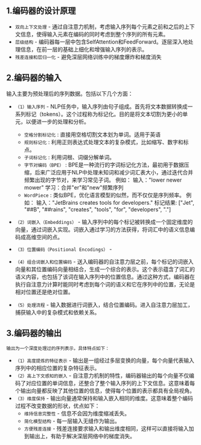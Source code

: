 
## 1.编码器的设计原理

* `双向上下文处理` - 通过自注意力机制，考虑输入序列每个元素之前和之后的上下文信息，使得输入元素在编码的同时考虑到整个序列的所有元素。
* `层级结构` - 编码器每一层中包含SelfAttention和FeedForward。逐层深入地处理信息，在前一层的基础上细化和增强输入序列的表示。
* `残差连接和层归一化` - 避免深层网络训练中的梯度爆炸和梯度消失

## 2.编码器的输入

   输入主要为预处理后的序列数据。包括以下几个方面：

* `（1）输入序列` - NLP任务中，输入序列由句子组成。首先将文本数据转换成一系列标记（tokens）。这个过程称为标记化。目的是将文本切割为更小的单元，以便进一步的处理和分析。
    * `空格分割标记化` : 直接用空格切割文本划为单词。适用于英语
    * `规则标记化` : 利用正则表达式处理文本的复杂模式，比如缩写、数字和标点。
    * `子词标记化` : 利用词根、词缀分解单词。
    * `字节对编码（BPE）` : BPE是一种流行的字词标记化方法，最初用于数据压缩，后来广泛应用于NLP中处理未知词和减少词汇表大小，通过迭代合并频繁出现的字节对，来学习常见子词。
    例如：
    输入："lower newer mower"
    学习：合并"er"和"new"频繁序列
    * `WordPiece` : 类似BPE，优化语言模型的似然，而不仅仅是序列频率。
    例如：
    输入："JetBrains creates tools for developers."
    标记结果: ["Jet", "##B", "##rains", "creates", "tools", "for", "developers", "."]

* `（2）词嵌入（Embeddings）` - 输入序列中的每个标记被转换成一个固定维度的向量，通过词嵌入实现。词嵌入通过学习的方法获得，将词汇中的语义信息编码成高维空间的点。
* `（3）位置编码（Positional Encodings）` -
* `（4）组合词嵌入和位置编码` - 送入编码器的自注意力层之前，每个标记的词嵌入向量和其位置编码向量相结合，生成一个综合的表示。这个表示蕴含了词汇的语义内容，也包括了该词在输入序列中的位置信息。通过这种方式，编码器在执行自注意力计算时能同时考虑到每个词的语义和它在序列中的位置，无论是相对位置还是绝对位置。
* `（5）处理流程` - 输入数据进行词嵌入，结合位置编码。进入自注意力层加工，捕获输入中的复杂模式和依赖关系。



## 3.编码器的输出
    输出为一个深度处理过的序列表示，具体特点如下：

* `（1）高度提炼的特征表示` - 输出是一组经过多层变换的向量，每个向量代表输入序列中的相应位置的复杂特征表示。
* `（2）高上下文感知的嵌入` - 自注意力机制的特性，编码器输出的每个向量不仅编码了对应位置的单词信息，还整合了整个输入序列的上下文信息。这意味着每个输出向量都反映了其他位置的信息，使得每个位置的表示都具有全局视角。
* `（3）维度保持` - 输出向量通常保持和输入嵌入相同的维度。这意味着整个编码过程不改变数据的形状，优点如下：
    * `维持信息完整性` - 信息不会因为维度缩减丢失。
    * `简化模型结构` - 每一层输入无缝作为输出。
    * `方便残差连接` - 残差连接要求输入和输出维度相同，这样可以直接将输入加到输出上，有助于解决深层网络中的梯度消失。


